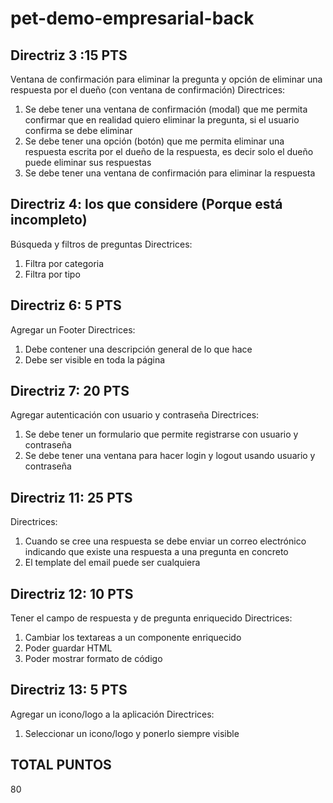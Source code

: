 # pet-demo-empresarial-back

## Directriz 3 :15 PTS
Ventana de confirmación para eliminar la pregunta y opción de
eliminar una respuesta por el dueño (con ventana de
confirmación)
Directrices:
1. Se debe tener una ventana de confirmación (modal) que me
permita confirmar que en realidad quiero eliminar la pregunta,
si el usuario confirma se debe eliminar
2. Se debe tener una opción (botón) que me permita eliminar
una respuesta escrita por el dueño de la respuesta, es decir
solo el dueño puede eliminar sus respuestas
3. Se debe tener una ventana de confirmación para eliminar la
respuesta
## Directriz 4: los que considere (Porque está incompleto)
Búsqueda y filtros de preguntas
Directrices:
1. Filtra por categoria
2. Filtra por tipo
## Directriz 6: 5 PTS
Agregar un Footer
Directrices:
1. Debe contener una descripción general de lo que hace
2. Debe ser visible en toda la página
## Directriz 7: 20 PTS
Agregar autenticación con usuario y contraseña
Directrices:
1. Se debe tener un formulario que permite registrarse con
usuario y contraseña
2. Se debe tener una ventana para hacer login y logout usando
usuario y contraseña
## Directriz 11: 25 PTS
Directrices:
1. Cuando se cree una respuesta se debe enviar un correo
electrónico indicando que existe una respuesta a una
pregunta en concreto
2. El template del email puede ser cualquiera
## Directriz 12: 10 PTS
Tener el campo de respuesta y de pregunta enriquecido
Directrices:
1. Cambiar los textareas a un componente enriquecido
2. Poder guardar HTML
3. Poder mostrar formato de código
## Directriz 13: 5 PTS
Agregar un icono/logo a la aplicación
Directrices:
1. Seleccionar un icono/logo y ponerlo siempre visible
## TOTAL PUNTOS 
80
